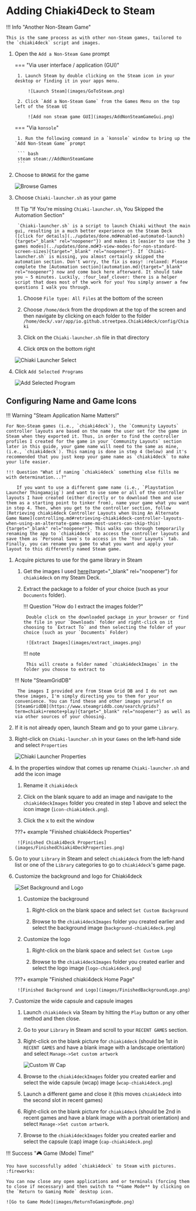 # Adding Chiaki4Deck to Steam

!!! Info "Another Non-Steam Game"

    This is the same process as with other non-Steam games, tailored to the `chiaki4deck` script and images.

1. Open the `Add a Non-Steam Game` prompt

    === "Via user interface / application (GUI)"
    
        1. Launch Steam by double clicking on the Steam icon in your desktop or finding it in your apps menu.

            ![Launch Steam](images/GoToSteam.png)

        2. Click `Add a Non-Steam Game` from the Games Menu on the top left of the Steam UI

            ![Add non steam game GUI](images/AddNonSteamGameGui.png)

    === "Via `konsole`"

        1. Run the following command in a `konsole` window to bring up the `Add Non-Steam Game` prompt

        ``` bash
        steam steam://AddNonSteamGame
        ```

2. Choose to `BROWSE` for the game

    ![Browse Games](images/ChooseBrowse.png)

3. Choose `Chiaki-launcher.sh` as your game

    !!! Tip "If You're missing `Chiaki-launcher.sh`, You Skipped the Automation Section"

        `Chiaki-launcher.sh` is a script to launch Chiaki without the main gui, resulting in a much better experience on the Steam Deck ([click for details](../updates/done.md#enabled-automated-launch){target="_blank" rel="noopener"}) and makes it [easier to use the 3 games modes](../updates/done.md#3-view-modes-for-non-standard-screen-sizes){target="_blank" rel="noopener"}. If `Chiaki-launcher.sh` is missing, you almost certainly skipped the automation section. Don't worry, the fix is easy! :relaxed: Please complete the [Automation section](automation.md){target="_blank" rel="noopener"} now and come back here afterward. It should take you ~ 5 minutes. Luckily, :four_leaf_clover: there is a helper script that does most of the work for you! You simply answer a few questions I walk you through.

    1. Choose `File type: All Files` at the bottom of the screen

    2. Choose `/home/deck` from the dropdown at the top of the screen and then navigate by clicking on each folder to the folder `/home/deck/.var/app/io.github.streetpea.Chiaki4deck/config/Chiaki`

    3. Click on the `Chiaki-launcher.sh` file in that directory

    4. Click `OPEN` on the bottom right 

    ![Chiaki Launcher Select](images/SelectChiakiLauncher.png)

4. Click `Add Selected Programs`

    ![Add Selected Program](images/AddChiakiLauncher.png)


## Configuring Name and Game Icons

!!! Warning "Steam Application Name Matters!"

    For Non-Steam games (i.e., `chiaki4deck`), the `Community Layouts` controller layouts are based on the name the user set for the game in Steam when they exported it. Thus, in order to find the controller profiles I created for the game in your `Community Layouts` section later in this guide, your game name will need to the same as mine, (i.e., `chiaki4deck`). This naming is done in step 4 (below) and it's recommended that you just keep your game name as `chiaki4deck` to make your life easier.

    !!! Question "What if naming `chiaki4deck` something else fills me with determination...?"

        If you want to use a different game name (i.e., `Playstation Launcher Thingamajig`) and want to use some or all of the controller layouts I have created (either directly or to download them and use them as a starting point to tinker from), name your game what you want in step 4. Then, when you get to the controller section, follow [Retrieving chiaki4deck Controller Layouts when Using An Alternate Game Name](controlling.md#retrieving-chiaki4deck-controller-layouts-when-using-an-alternate-game-name-most-users-can-skip-this){target="_blank" rel="noopener"}. This walks you through temporarily renaming the app to `chiaki4deck` to access the controller layouts and save them as `Personal Save`s to access in the `Your Layouts` tab. Finally, you can rename you game to what you want and apply your layout to this differently named Steam game.

1. Acquire pictures to use for the game library in Steam

    1. Get the images I used [here](https://github.com/streetpea/chiaki4deck/releases/download/v1.0.0/chiaki4deckImages.tar.xz){target="_blank" rel="noopener"} for `chiaki4deck` on my Steam Deck.

    2. Extract the package to a folder of your choice (such as your `Documents` folder).
    
        !!! Question "How do I extract the images folder?"
        
            Double click on the downloaded package in your browser or find the file in your `Downloads` folder and right-click on it choosing to `Extract To` and then selecting the folder of your choice (such as your `Documents` Folder)

            ![Extract Images](images/extract_images.png)

        !!! note
            
            This will create a folder named `chiaki4deckImages` in the folder you choose to extract to

    !!! Note "SteamGridDB"
    
        The images I provided are from Steam Grid DB and I do not own these images, I'm simply directing you to them for your convenience. You can find these and other images yourself on [SteamGridDB](https://www.steamgriddb.com/search/grids?term=chiaki+remote+play){target="_blank" rel="noopener"} as well as via other sources of your choosing.

2. If it is not already open, launch Steam and go to your game `Library`.

3. Right-click on `Chiaki-launcher.sh` in your `Games` on the left-hand side and select `Properties`

    ![Chiaki Launcher Properties](images/ChiakiLauncherProperties.png)

4. In the properties window that comes up rename `Chiaki-launcher.sh` and add the icon image

    1. Rename it `chiaki4deck`

    2. Click on the blank square to add an image and navigate to the `chiaki4deckImages` folder you created in step 1 above and select the icon image (`icon-chiaki4deck.png`).

    3. Click the x to exit the window

    ???+ example "Finished chiaki4deck Properties"

        ![Finished Chiaki4Deck Properties](images/FinishedChiaki4DeckProperties.png)

5. Go to your `Library` in Steam and select `chiaki4deck` from the left-hand list or one of the `Library` categories to go to `chiaki4deck`'s game page.

6. Customize the background and logo for Chiaki4deck

    ![Set Background and Logo](images/SetBackgroundLogo.png)

    1. Customize the background
    
        1. Right-click on the blank space and select `Set Custom Background`

        2. Browse to the `chiaki4deckImages` folder you created earlier and select the background image (`background-chiaki4deck.png`)

    2. Customize the logo

        1. Right-click on the blank space and select `Set Custom Logo`

        2. Browse to the `chiaki4deckImages` folder you created earlier and select the logo image (`logo-chiaki4deck.png`)

    ???+ example "Finished chiaki4deck Home Page"

        ![Finished Background and Logo](images/FinishedBackgroundLogo.png)

7. Customize the wide capsule and capsule images

    1. Launch `chiaki4deck` via Steam by hitting the `Play` button or any other method and then close.
    
    2. Go to your `Library` in Steam and scroll to your `RECENT GAMES` section.

    3. Right-click on the blank picture for `chiaki4deck` (should be 1st in `RECENT GAMES` and have a blank image with a landscape orientation) and select `Manage->Set custom artwork`

        ![Custom W Cap](images/SetCustomWCap.png)

    4. Browse to the `chiaki4deckImages` folder you created earlier and select the wide capsule (wcap) image (`wcap-chiaki4deck.png`)

    5. Launch a different game and close it (this moves `chiaki4deck` into the second slot in recent games)

    6. Right-click on the blank picture for `chiaki4deck` (should be 2nd in recent games and have a blank image with a portrait orientation) and select `Manage->Set custom artwork`. 

    7. Browse to the `chiaki4deckImages` folder you created earlier and select the capsule (cap) image (`cap-chiaki4deck.png`)

!!! Success ":video_game: Game (Mode) Time!"

    You have successfully added `chiaki4deck` to Steam with pictures. :fireworks:
    
    You can now close any open applications and or terminals (forcing them to close if necessary) and then switch to **Game Mode** by clicking on the `Return to Gaming Mode` desktop icon.

    ![Go to Game Mode](images/ReturnToGamingMode.png)